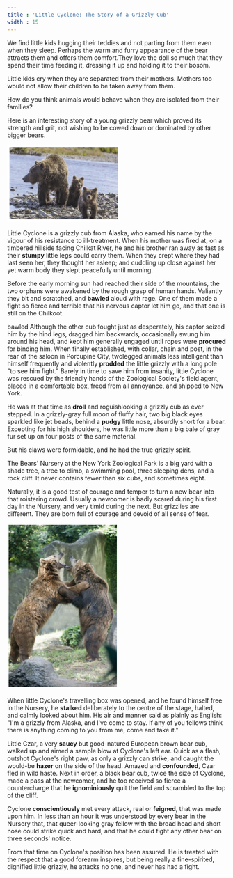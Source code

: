 ```yaml
---
title : 'Little Cyclone: The Story of a Grizzly Cub'
width : 15
---
```


We find little kids hugging their teddies and not parting from them even when they sleep. Perhaps the warm and furry appearance of the bear attracts them and offers them comfort.They love the doll so much that they spend their time feeding it, dressing it up and holding it to their bosom.

 Little kids cry when they are separated from their mothers. Mothers too would not allow their children to be taken away from them. 

How do you think animals would behave when they are isolated from their families?

Here is an interesting story of a young grizzly bear which proved its strength and grit, not wishing to be cowed down or dominated by other bigger bears.

![](21.png)

Little Cyclone is a grizzly cub from Alaska, who earned his name by the vigour of his resistance to ill-treatment. When his mother was fired at, on a timbered hillside facing Chilkat River, he and his brother ran away as fast as their **stumpy** little legs could carry them. When they crept where they had last seen her, they thought her asleep; and cuddling up close against her yet warm body they slept peacefully until morning.

Before the early morning sun had reached their side of the mountains, the two orphans were awakened by the rough grasp of human hands. Valiantly they bit and scratched, and **bawled** aloud with rage. One of them made a fight so fierce and terrible that his nervous captor let him go, and that one is still on the Chilkoot.

bawled Although the other cub fought just as desperately, his captor seized him by the hind legs, dragged him backwards, occasionally swung him around his head, and kept him generally engaged until ropes were **procured** for binding him. When finally established, with collar, chain and post, in the rear of the saloon in Porcupine City, twolegged animals less intelligent than himself frequently and violently **prodded** the little grizzly with a long pole "to see him fight." Barely in time to save him from insanity, little Cyclone was rescued by the friendly hands of the Zoological Society's field agent, placed in a comfortable box, freed from all annoyance, and shipped to New York.

 He was at that time as **droll** and roguishlooking a grizzly cub as ever stepped. In a grizzly-gray full moon of fluffy hair, two big black eyes sparkled like jet beads, behind a **pudgy** little nose, absurdly short for a bear. Excepting for his high shoulders, he was little more than a big bale of gray fur set up on four posts of the same material.

But his claws were formidable, and he had the true grizzly spirit.

 The Bears' Nursery at the New York Zoological Park is a big yard with a shade tree, a tree to climb, a swimming pool, three sleeping dens, and a rock cliff. It never contains fewer than six cubs, and sometimes eight.

 Naturally, it is a good test of courage and temper to turn a new bear into that roistering crowd. Usually a newcomer is badly scared during his first day in the Nursery, and very timid during the next. But grizzlies are different. They are born full of courage and devoid of all sense of fear.

![](22.png)

When little Cyclone's travelling box was opened, and he found himself free in the Nursery, he **stalked** deliberately to the centre of the stage, halted, and calmly looked about him. His air and manner said as plainly as English: "I'm a grizzly from Alaska, and I've come to stay. If any of you fellows think there is anything coming to you from me, come and take it."

 Little Czar, a very **saucy** but good-natured European brown bear cub, walked up and aimed a sample blow at Cyclone's left ear. Quick as a flash, outshot Cyclone's right paw, as only a grizzly can strike, and caught the would-be **hazer** on the side of the head. Amazed and **confounded**, Czar fled in wild haste. Next in order, a black bear cub, twice the size of Cyclone, made a pass at the newcomer, and he too received so fierce a countercharge that he **ignominiously** quit the field and scrambled to the top of the cliff.

 Cyclone **conscientiously**  met every attack, real or **feigned**, that was made upon him. In less than an hour it was understood by every bear in the Nursery that, that queer-looking gray fellow with the broad head and short nose could strike quick and hard, and that he could fight any other bear on three seconds' notice. 

From that time on Cyclone's position has been assured. He is treated with the respect that a good forearm inspires, but being really a fine-spirited, dignified little grizzly, he attacks no one, and never has had a fight.



